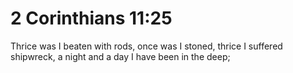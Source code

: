 # 2 Corinthians 11:25

Thrice was I beaten with rods, once was I stoned, thrice I suffered shipwreck, a night and a day I have been in the deep;